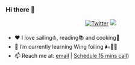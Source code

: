### Hi there 👋

<p align="center">
	<a href="https://twitter.com/bozhao"><img src="https://img.shields.io/twitter/follow/bozhao.svg?style=social" alt="Twitter"></a>
	<a href="https://www.linkedin.com/comm/mynetwork/discovery-see-all?usecase=PEOPLE_FOLLOWS&followMember=bozhaoyu"><img src="https://img.shields.io/badge/-bozhaoyu-blue?style=flat-square&logo=Linkedin&logoColor=white&link=https://www.linkedin.com/in/bozhaoyu/"></a>
</p>

- ❤️ I love sailing⛵️, reading📚 and cooking🍳
- 🌱 I’m currently learning Wing foiling 🌬️🏄‍♂️
- 📫 Reach me at: [email](bo@bisoform.ai) | [Schedule 15 mins call](https://cal.com/bozhao/15mins))
